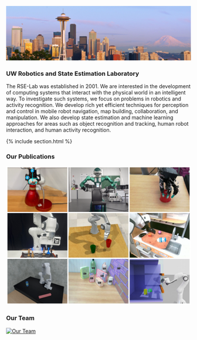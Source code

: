 ---
---

<div class="hero-section">
  <div class="hero-image-wrapper">
    <img src="images/background.jpg" alt="Lab Overview">
    <div class="hero-overlay"></div>
    <div class="hero-text">
      <h3>UW Robotics and State Estimation Laboratory</h3>
      <p>
        The RSE-Lab was established in 2001. We are interested in the development of computing systems that interact with the physical world in an intelligent way. To investigate such systems, we focus on problems in robotics and activity recognition. We develop rich yet efficient techniques for perception and control in mobile robot navigation, map building, collaboration, and manipulation. We also develop state estimation and machine learning approaches for areas such as object recognition and tracking, human robot interaction, and human activity recognition.
      </p>
    </div>
  </div>
</div>

{% include section.html %}

<div class="highlights-row">
  <div class="feature-wrapper">
    <h3>Our Publications</h3>
    <a href="publications">
      <img src="images/fallback.png" alt="Our Publications">
    </a>
  </div>

  <div class="feature-wrapper">
    <h3>Our Team</h3>
    <a href="team">
      <img src="images/team.png" alt="Our Team">
    </a>
  </div>
</div>

